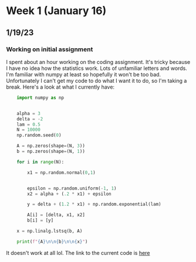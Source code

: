 # Week 1 (January 16)

## 1/19/23

### Working on initial assignment

I spent about an hour working on the coding assignment. It's tricky because I 
have no idea how the statistics work. Lots of unfamiliar letters and words.
I'm familiar with numpy at least so hopefully it won't be too bad. Unfortunately
I can't get my code to do what I want it to do, so I'm taking a break. Here's
a look at what I currently have:

```python
    import numpy as np


    alpha = 3
    delta = -2
    lam = 0.5
    N = 10000
    np.random.seed(0)

    A = np.zeros(shape=(N, 3))
    b = np.zeros(shape=(N, 1))

    for i in range(N):

        x1 = np.random.normal(0,1)


        epsilon = np.random.uniform(-1, 1)
        x2 = alpha + (.2 * x1) + epsilon

        y = delta + (1.2 * x1) + np.random.exponential(lam)

        A[i] = [delta, x1, x2]
        b[i] = [y]

    x = np.linalg.lstsq(b, A)

    print(f"{A}\n\n{b}\n\n{x}")
```

It doesn't work at all lol. The link to the current code is [here]("https://github.com/A-Kaminer/Machine-Learning-For-Financial-Markets-VIP-FIles/tree/master/Assignment-0")

